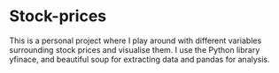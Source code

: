 # Stock-prices
This is a personal project where I play around with different variables surrounding stock prices and visualise them. I use the Python library yfinace, and beautiful soup for extracting data and pandas for analysis.
